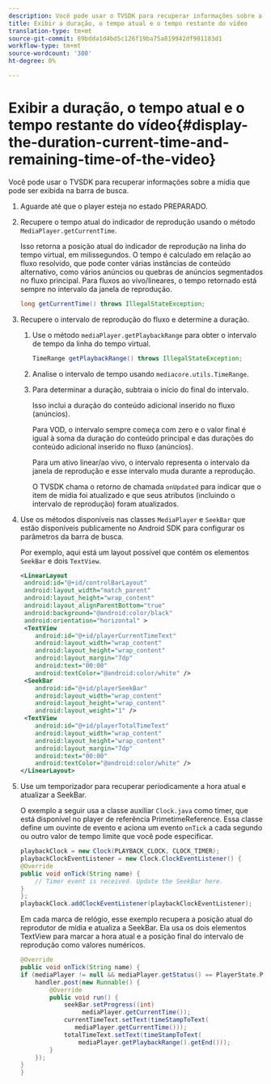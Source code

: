 ```yaml
---
description: Você pode usar o TVSDK para recuperar informações sobre a mídia que pode ser exibida na barra de busca.
title: Exibir a duração, o tempo atual e o tempo restante do vídeo
translation-type: tm+mt
source-git-commit: 89bdda1d4bd5c126f19ba75a819942df901183d1
workflow-type: tm+mt
source-wordcount: '380'
ht-degree: 0%

---
```



# Exibir a duração, o tempo atual e o tempo restante do vídeo{#display-the-duration-current-time-and-remaining-time-of-the-video}

Você pode usar o TVSDK para recuperar informações sobre a mídia que pode ser exibida na barra de busca.

1. Aguarde até que o player esteja no estado PREPARADO.
1. Recupere o tempo atual do indicador de reprodução usando o método `MediaPlayer.getCurrentTime`.

   Isso retorna a posição atual do indicador de reprodução na linha do tempo virtual, em milissegundos. O tempo é calculado em relação ao fluxo resolvido, que pode conter várias instâncias de conteúdo alternativo, como vários anúncios ou quebras de anúncios segmentados no fluxo principal. Para fluxos ao vivo/lineares, o tempo retornado está sempre no intervalo da janela de reprodução.

   ```java
   long getCurrentTime() throws IllegalStateException;
   ```

1. Recupere o intervalo de reprodução do fluxo e determine a duração.
   1. Use o método `mediaPlayer.getPlaybackRange` para obter o intervalo de tempo da linha do tempo virtual.

      ```java
      TimeRange getPlaybackRange() throws IllegalStateException;
      ```

   1. Analise o intervalo de tempo usando `mediacore.utils.TimeRange`.
   1. Para determinar a duração, subtraia o início do final do intervalo.

      Isso inclui a duração do conteúdo adicional inserido no fluxo (anúncios).

      Para VOD, o intervalo sempre começa com zero e o valor final é igual à soma da duração do conteúdo principal e das durações do conteúdo adicional inserido no fluxo (anúncios).

      Para um ativo linear/ao vivo, o intervalo representa o intervalo da janela de reprodução e esse intervalo muda durante a reprodução.

      O TVSDK chama o retorno de chamada `onUpdated` para indicar que o item de mídia foi atualizado e que seus atributos (incluindo o intervalo de reprodução) foram atualizados.

1. Use os métodos disponíveis nas classes `MediaPlayer` e `SeekBar` que estão disponíveis publicamente no Android SDK para configurar os parâmetros da barra de busca.

   Por exemplo, aqui está um layout possível que contém os elementos `SeekBar` e dois `TextView`.

   ```xml
   <LinearLayout 
    android:id="@+id/controlBarLayout" 
    android:layout_width="match_parent" 
    android:layout_height="wrap_content" 
    android:layout_alignParentBottom="true" 
    android:background="@android:color/black" 
    android:orientation="horizontal" > 
    <TextView 
       android:id="@+id/playerCurrentTimeText" 
       android:layout_width="wrap_content" 
       android:layout_height="wrap_content" 
       android:layout_margin="7dp" 
       android:text="00:00" 
       android:textColor="@android:color/white" /> 
    <SeekBar 
       android:id="@+id/playerSeekBar" 
       android:layout_width="wrap_content" 
       android:layout_height="wrap_content" 
       android:layout_weight="1" /> 
    <TextView 
       android:id="@+id/playerTotalTimeText" 
       android:layout_width="wrap_content" 
       android:layout_height="wrap_content" 
       android:layout_margin="7dp" 
       android:text="00:00" 
       android:textColor="@android:color/white" /> 
   </LinearLayout>
   ```

1. Use um temporizador para recuperar periodicamente a hora atual e atualizar a SeekBar.

   O exemplo a seguir usa a classe auxiliar `Clock.java` como timer, que está disponível no player de referência PrimetimeReference. Essa classe define um ouvinte de evento e aciona um evento `onTick` a cada segundo ou outro valor de tempo limite que você pode especificar.

   ```java
   playbackClock = new Clock(PLAYBACK_CLOCK, CLOCK_TIMER); 
   playbackClockEventListener = new Clock.ClockEventListener() { 
   @Override 
   public void onTick(String name) { 
       // Timer event is received. Update the SeekBar here. 
   } 
   }; 
   playbackClock.addClockEventListener(playbackClockEventListener);
   ```

   Em cada marca de relógio, esse exemplo recupera a posição atual do reprodutor de mídia e atualiza a SeekBar. Ela usa os dois elementos TextView para marcar a hora atual e a posição final do intervalo de reprodução como valores numéricos.

   ```java
   @Override 
   public void onTick(String name) { 
   if (mediaPlayer != null && mediaPlayer.getStatus() == PlayerState.PLAYING) { 
       handler.post(new Runnable() { 
           @Override 
           public void run() { 
               seekBar.setProgress((int)  
                    mediaPlayer.getCurrentTime()); 
               currentTimeText.setText(timeStampToText( 
                  mediaPlayer.getCurrentTime())); 
               totalTimeText.setText(timeStampToText( 
                   mediaPlayer.getPlaybackRange().getEnd())); 
           } 
       }); 
   } 
   }
   ```

